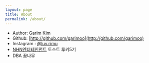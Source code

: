 ```yaml
---
layout: page
title: About
permalink: /about/
---
```


<!--<img src="{{ site.baseurl }}/assets/profile-placeholder.gif" title="Profile Picture" class="profile">-->

* Author: Garim Kim
* Github: [http://github.com/garimoo](http://github.com/garimoo)
* Instagram : [@luv.rimu](https://www.instagram.com/luv.rimu/?hl=ko)
* [NHN엔터테인먼트](https://www.nhnent.com/ko/index.nhn) 토스트 루키5기
* DBA 꿈나무
